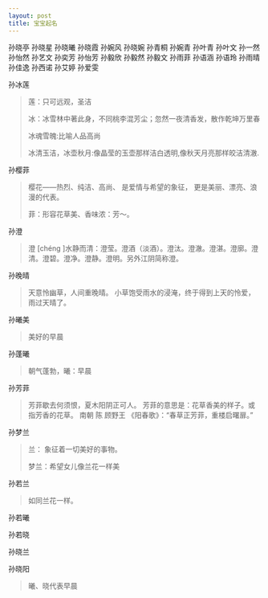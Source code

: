 ```yaml
---
layout: post
title: 宝宝起名
---
```


孙晓亭
孙晓星
孙晓曦
孙晓霞
孙婉风
孙晓婉
孙青桐
孙婉青
孙叶青
孙叶文
孙一然
孙怡然
孙艺文
孙奕芳
孙怡芳
孙毅欣
孙毅然
孙毅文
孙雨菲
孙语涵
孙语玲
孙雨晴
孙佳逸
孙西诺
孙艾婷
孙爱雯

孙冰莲

> 莲：只可远观，圣洁
>
> 冰：冰雪林中著此身，不同桃李混芳尘；忽然一夜清香发，散作乾坤万里春
>
> 冰魂雪魄:比喻人品高尚
>
> 冰清玉洁，冰壶秋月:像晶莹的玉壶那样洁白透明,像秋天月亮那样皎洁清澈.

孙樱菲

> 樱花——热烈、纯洁、高尚、
> 是爱情与希望的象征，
> 更是美丽、漂亮、浪漫的代表。
>
> 菲：形容花草美、香味浓：芳～。

孙澄
> 澄 [chéng ]水静而清：澄莹。澄酒（淡酒）。澄汰。澄澈。澄湛。澄廓。澄清。澄碧。澄净。澄静。澄明。另外江阴简称澄。
>

孙晚晴

> 天意怜幽草，人间重晚晴。
> 小草饱受雨水的浸淹，终于得到上天的怜爱，雨过天晴了。

孙曦美
> 美好的早晨

孙蓬曦
> 朝气蓬勃，曦：早晨

孙芳菲
> 芳菲歇去何须恨，夏木阳阴正可人。
> 芳菲的意思是：花草香美的样子。或指芳香的花草。
> 南朝 陈 顾野王 《阳春歌》：“春草正芳菲，重楼启曙扉。” 

孙梦兰

>兰： 象征着一切美好的事物。
>
>梦兰：希望女儿像兰花一样美

孙若兰

>如同兰花一样。

孙若曦

孙若晓

孙晓兰

孙晓阳

> 曦、晓代表早晨










